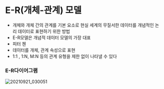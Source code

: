 # E-R(개체-관계) 모델

- 개체와 개체 간의 관계를 기본 요소로 현실 세계의 무질서한 데이터를 개념적인 논리 데이터로 표현하기 위한 방법
- E-R모델은 개념적 데이터 모델의 가장 대표
- 피터 첸
- 데이터를 개체, 관계 속성으로 표현
- 1:1 , 1:N, M:N 등의 관계 유형을 제한 없이 나타낼 수 있다



### E-R다이어그램

  ![20210921_030051](https://user-images.githubusercontent.com/86362202/134051410-09c726fb-8582-4969-8f7a-34f462c637c2.jpg)
